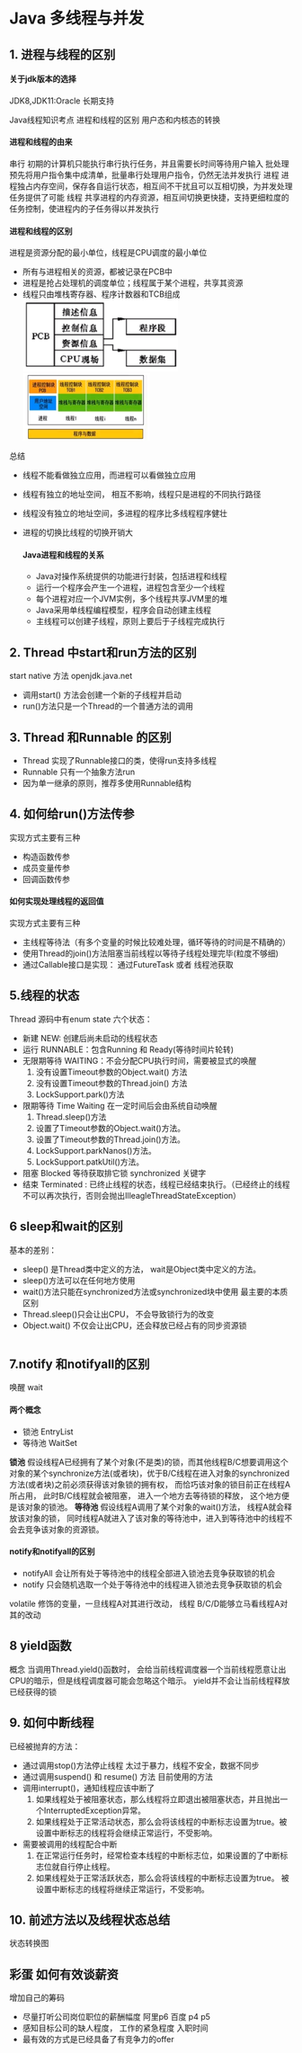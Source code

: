 # Java 多线程与并发
## 1. 进程与线程的区别
  #### 关于jdk版本的选择
JDK8,JDK11:Oracle 长期支持

Java线程知识考点 
进程和线程的区别
用户态和内核态的转换
#### 进程和线程的由来
串行 初期的计算机只能执行串行执行任务，并且需要长时间等待用户输入
批处理  预先将用户指令集中成清单，批量串行处理用户指令，仍然无法并发执行
进程  进程独占内存空间，保存各自运行状态，相互间不干扰且可以互相切换，为并发处理任务提供了可能
线程 共享进程的内存资源，相互间切换更快捷，支持更细粒度的任务控制，使进程内的子任务得以并发执行
#### 进程和线程的区别
  进程是资源分配的最小单位，线程是CPU调度的最小单位
- 所有与进程相关的资源，都被记录在PCB中
- 进程是抢占处理机的调度单位；线程属于某个进程，共享其资源
- 线程只由堆栈寄存器、程序计数器和TCB组成
  ![PCB](img/pcb.png)
  ![](img/线程与进程.png)

总结
- 线程不能看做独立应用，而进程可以看做独立应用
- 线程有独立的地址空间， 相互不影响，线程只是进程的不同执行路径
- 线程没有独立的地址空间，多进程的程序比多线程程序健壮
- 进程的切换比线程的切换开销大
  
  #### Java进程和线程的关系
    - Java对操作系统提供的功能进行封装，包括进程和线程
    - 运行一个程序会产生一个进程，进程包含至少一个线程
    - 每个进程对应一个JVM实例，多个线程共享JVM里的堆
    - Java采用单线程编程模型，程序会自动创建主线程
    - 主线程可以创建子线程，原则上要后于子线程完成执行

## 2. Thread 中start和run方法的区别
start native 方法 openjdk.java.net
- 调用start() 方法会创建一个新的子线程并启动
- run()方法只是一个Thread的一个普通方法的调用
  
## 3. Thread 和Runnable 的区别
  - Thread 实现了Runnable接口的类，使得run支持多线程
  - Runnable 只有一个抽象方法run
  - 因为单一继承的原则，推荐多使用Runnable结构
 ## 4. 如何给run()方法传参
 实现方式主要有三种
 - 构造函数传参
 - 成员变量传参
 - 回调函数传参
  #### 如何实现处理线程的返回值
  实现方式主要有三种
  - 主线程等待法（有多个变量的时候比较难处理，循环等待的时间是不精确的）
  - 使用Thread的join()方法阻塞当前线程以等待子线程处理完毕(粒度不够细)
  - 通过Callable接口是实现： 通过FutureTask 或者 线程池获取
  
  ## 5.线程的状态

  Thread 源码中有enum state
  六个状态：
  - 新建 NEW: 创建后尚未启动的线程状态
  - 运行 RUNNABLE：包含Running 和 Ready(等待时间片轮转)
  - 无限期等待 WAITING：不会分配CPU执行时间，需要被显式的唤醒
    1. 没有设置Timeout参数的Object.wait() 方法
    2. 没有设置Timeout参数的Thread.join() 方法
    3. LockSupport.park()方法
  - 限期等待 Time Waiting 在一定时间后会由系统自动唤醒
     1. Thread.sleep()方法
     2. 设置了Timeout参数的Object.wait()方法。
     3. 设置了Timeout参数的Thread.join()方法。
     4. LockSupport.parkNanos()方法。
     5. LockSupport.patkUtil()方法。
  - 阻塞 Blocked 等待获取排它锁 synchronized 关键字
  - 结束 Terminated : 已终止线程的状态，线程已经结束执行。（已经终止的线程不可以再次执行，否则会抛出IlleagleThreadStateException）
  ## 6 sleep和wait的区别
  基本的差别：
  - sleep() 是Thread类中定义的方法， wait是Object类中定义的方法。
  - sleep()方法可以在任何地方使用
  - wait()方法只能在synchronized方法或synchronized块中使用
  最主要的本质区别
  - Thread.sleep()只会让出CPU， 不会导致锁行为的改变
  - Object.wait() 不仅会让出CPU，还会释放已经占有的同步资源锁
  ```

  ```
  ## 7.notify 和notifyall的区别
  唤醒 wait
  #### 两个概念
  - 锁池 EntryList
  - 等待池 WaitSet
  
  **锁池** 假设线程A已经拥有了某个对象(不是类)的锁，而其他线程B/C想要调用这个对象的某个synchronize方法(或者块)，优于B/C线程在进入对象的synchronized方法(或者块)之前必须获得该对象锁的拥有权， 而恰巧该对象的锁目前正在线程A所占用， 此时B/C线程就会被阻塞， 进入一个地方去等待锁的释放， 这个地方便是该对象的锁池。
  **等待池** 假设线程A调用了某个对象的wait()方法， 线程A就会释放该对象的锁， 同时线程A就进入了该对象的等待池中，进入到等待池中的线程不会去竞争该对象的资源锁。

  #### notify和notifyall的区别
  - notifyAll 会让所有处于等待池中的线程全部进入锁池去竞争获取锁的机会
  - notify 只会随机选取一个处于等待池中的线程进入锁池去竞争获取锁的机会

  volatile 修饰的变量，一旦线程A对其进行改动， 线程 B/C/D能够立马看线程A对其的改动
  ## 8 yield函数
  概念
  当调用Thread.yield()函数时， 会给当前线程调度器一个当前线程愿意让出CPU的暗示，但是线程调度器可能会忽略这个暗示。
  yield并不会让当前线程释放已经获得的锁
  ## 9. 如何中断线程
  已经被抛弃的方法：
  - 通过调用stop()方法停止线程 太过于暴力，线程不安全，数据不同步
  - 通过调用suspend() 和 resume() 方法
  目前使用的方法
  - 调用interrupt()，通知线程应该中断了
    1. 如果线程处于被阻塞状态，那么线程将立即退出被阻塞状态，并且抛出一个InterruptedException异常。
    2. 如果线程处于正常活动状态，那么会将该线程的中断标志设置为true。被设置中断标志的线程将会继续正常运行，不受影响。
  - 需要被调用的线程配合中断
    1. 在正常运行任务时，经常检查本线程的中断标志位，如果设置的了中断标志位就自行停止线程。
    2. 如果线程处于正常活跃状态，那么会将该线程的中断标志设置为true。 被设置中断标志的线程将继续正常运行，不受影响。
  
## 10. 前述方法以及线程状态总结
 状态转换图


 ## 彩蛋 如何有效谈薪资
 增加自己的筹码
 - 尽量打听公司岗位职位的薪酬幅度 阿里p6 百度 p4 p5 
 - 感知目标公司的缺人程度， 工作的紧急程度  入职时间
 - 最有效的方式是已经具备了有竞争力的offer 


